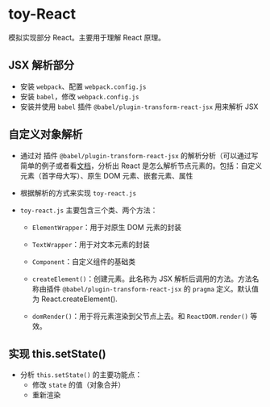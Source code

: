 # toy-React

模拟实现部分 React。主要用于理解 React 原理。

## JSX 解析部分

- 安装 `webpack`、配置 `webpack.config.js`
- 安装 `babel`，修改 `webpack.config.js`
- 安装并使用 `babel` 插件 `@babel/plugin-transform-react-jsx` 用来解析 JSX

## 自定义对象解析

- 通过对 插件 `@babel/plugin-transform-react-jsx` 的解析分析（可以通过写简单的例子或者看[文档](https://babeljs.io/docs/en/babel-plugin-transform-react-jsx)，分析出 React 是怎么解析节点元素的。包括：自定义元素（首字母大写）、原生 DOM 元素、嵌套元素、属性

- 根据解析的方式来实现 `toy-react.js`

- `toy-react.js` 主要包含三个类、两个方法：
  - `ElementWrapper`：用于对原生 DOM 元素的封装
  - `TextWrapper`：用于对文本元素的封装
  - `Component`：自定义组件的基础类

  - `createElement()`：创建元素。此名称为 JSX 解析后调用的方法。方法名称由插件 `@babel/plugin-transform-react-jsx` 的 `pragma` 定义。默认值为 React.createElement().

  - `domRender()`：用于将元素渲染到父节点上去。和 `ReactDOM.render()` 等效。

## 实现 this.setState()

- 分析 `this.setState()` 的主要功能点：
  - 修改 `state` 的值（对象合并）
  - 重新渲染

